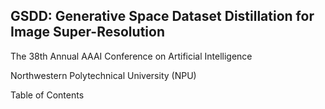 ## GSDD: Generative Space Dataset Distillation for Image Super-Resolution
The 38th Annual AAAI Conference on Artificial Intelligence

Northwestern Polytechnical University (NPU)

Table of Contents
